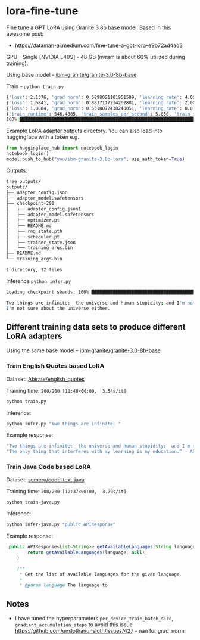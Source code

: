 # lora-fine-tune

Fine tune a GPT LoRA using Granite 3.8b base model. Based in this awesome post:

- https://dataman-ai.medium.com/fine-tune-a-gpt-lora-e9b72ad4ad3

GPU - Single [NVIDIA L40S] - 48 GB (nvram is about 60% utilized during training).

Using base model - [ibm-granite/granite-3.0-8b-base](https://huggingface.co/ibm-granite/granite-3.0-8b-base)

Train - `python train.py`

```bash
{'loss': 2.1376, 'grad_norm': 0.6898021101951599, 'learning_rate': 4.000000000000001e-06, 'epoch': 1.26}       
{'loss': 1.6841, 'grad_norm': 0.8817117214202881, 'learning_rate': 2.0000000000000003e-06, 'epoch': 1.27}      
{'loss': 1.8884, 'grad_norm': 0.5318072438240051, 'learning_rate': 0.0, 'epoch': 1.28}                         
{'train_runtime': 546.4885, 'train_samples_per_second': 5.856, 'train_steps_per_second': 0.366, 'train_loss': 1.9254487091302872, 'epoch': 1.28}
100%|████████████████████████████████████████████████████████████████████████| 200/200 [09:06<00:00,  2.73s/it]
```

Example LoRA adapter outputs directory. You can also load into huggingface with a token e.g.

```python
from huggingface_hub import notebook_login
notebook_login()
model.push_to_hub("you/ibm-granite-3.8b-lora", use_auth_token=True)
```

Outputs:

```bash
tree outputs/
outputs/
├── adapter_config.json
├── adapter_model.safetensors
├── checkpoint-200
│   ├── adapter_config.json1
│   ├── adapter_model.safetensors
│   ├── optimizer.pt
│   ├── README.md
│   ├── rng_state.pth
│   ├── scheduler.pt
│   ├── trainer_state.json
│   └── training_args.bin
├── README.md
└── training_args.bin

1 directory, 12 files
```

Inference `python infer.py`

```bash
Loading checkpoint shards: 100%|█████████████████████████████████████████████████| 2/2 [00:02<00:00,  1.21s/it]

Two things are infinite:  the universe and human stupidity; and I'm not sure about the universe.  -Albert Einstein
I'm not sure about the universe either.
```

## Different training data sets to produce different LoRA adapters

Using the same base model - [ibm-granite/granite-3.0-8b-base](https://huggingface.co/ibm-granite/granite-3.0-8b-base)

### Train English Quotes based LoRA

Dataset: [Abirate/english_quotes](https://huggingface.co/datasets/Abirate/english_quotes)

Training time: `200/200 [11:48<00:00,  3.54s/it]`

```bash
python train.py
```

Inference:

```bash
python infer.py "Two things are infinite: "
```

Example response:

```bash
"Two things are infinite:  the universe and human stupidity;  and I'm not sure about the universe." - Albert Einstein
"The only thing that interferes with my learning is my education.” - Albert Einstein
```

### Train Java Code based LoRA

Dataset: [semeru/code-text-java](https://huggingface.co/datasets/semeru/code-text-java)

Training time: `200/200 [12:37<00:00,  3.79s/it]`

```bash
python train-java.py
```

Inference:

```bash
python infer-java.py "public APIResponse"
```

Example response:

```java
 public APIResponse<List<String>> getAvailableLanguages(String language) {
        return getAvailableLanguages(language, null);
    }

    /**
     * Get the list of available languages for the given language.
     *
     * @param language The language to
```

## Notes

- I have tuned the hyperparameters `per_device_train_batch_size`, `gradient_accumulation_steps` to avoid this issue https://github.com/unslothai/unsloth/issues/427 - nan for grad_norm
